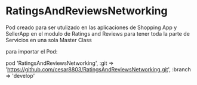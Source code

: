 # RatingsAndReviewsNetworking

Pod creado para ser utulizado en las aplicaciones de Shopping App y SellerApp en el modulo de Ratings and Reviews para tener toda
la parte de Servicios en una sola Master Class

para importar el Pod: 

 pod 'RatingsAndReviewsNetworking', :git => 'https://github.com/cesar8803/RatingsAndReviewsNetworking.git', :branch => 'develop'
